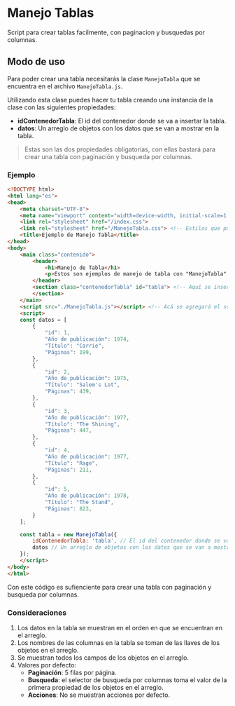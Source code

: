 # Manejo Tablas
Script para crear tablas facilmente, con paginacion y busquedas por columnas.

## Modo de uso
Para poder crear una tabla necesitarás la clase `ManejoTabla` que se encuentra en el archivo `ManejoTabla.js`.

Utilizando esta clase puedes hacer tu tabla creando una instancia de la clase con las siguientes propiedades:
- **idContenedorTabla**: El id del contenedor donde se va a insertar la tabla.
- **datos**: Un arreglo de objetos con los datos que se van a mostrar en la tabla.
> Estas son las dos propiedades obligatorias, con ellas bastará para crear una tabla con paginación y busqueda por columnas.

### Ejemplo
```html
<!DOCTYPE html>
<html lang="es">
<head>
    <meta charset="UTF-8">
    <meta name="viewport" content="width=device-width, initial-scale=1.0">
    <link rel="stylesheet" href="/index.css">
    <link rel="stylesheet" href="/ManejoTabla.css"> <!-- Estilos que puedes utilizar para la tabla. Estos se aplican a la clase "contenedorTabla" de este ejemplo. -->
    <title>Ejemplo de Manejo Tabla</title>
</head>
<body>
    <main class="contenido">
        <header>
            <h1>Manejo de Tabla</h1>
            <p>Estos son ejemplos de manejo de tabla con "ManejoTabla".</p>
        </header>
        <section class="contenedorTabla" id="tabla"> <!-- Aquí se insertará la tabla. -->
        </section>
    </main>
    <script src="./ManejoTabla.js"></script> <!-- Acá se agregará el script de ManejoTabla para tener acceso a la clase. -->
    <script>
    const datos = [
        {
            "id": 1,
            "Año de publicación": 1974,
            "Título": "Carrie",
            "Páginas": 199,
        },
        {
            "id": 2,
            "Año de publicación": 1975,
            "Título": "Salem's Lot",
            "Páginas": 439,
        },
        {
            "id": 3,
            "Año de publicación": 1977,
            "Título": "The Shining",
            "Páginas": 447,
        },
        {
            "id": 4,
            "Año de publicación": 1977,
            "Título": "Rage",
            "Páginas": 211,
        },
        {
            "id": 5,
            "Año de publicación": 1978,
            "Título": "The Stand",
            "Páginas": 823,
        }
    ];

    const tabla = new ManejoTabla({
        idContenedorTabla: 'tabla', // El id del contenedor donde se va a insertar la tabla
        datos // Un arreglo de objetos con los datos que se van a mostrar en la tabla
    });
    </script>
</body>
</html>
```
Con este código es sufienciente para crear una tabla con paginación y busqueda por columnas. 
### Consideraciones
1. Los datos en la tabla se muestran en el orden en que se encuentran en el arreglo.
2. Los nombres de las columnas en la tabla se toman de las llaves de los objetos en el arreglo.
3. Se muestran todos los campos de los objetos en el arreglo.
4. Valores por defecto:
    - **Paginación**: 5 filas por página.
    - **Busqueda**: el selector de busqueda por columnas toma el valor de la primera propiedad de los objetos en el arreglo.
    - **Acciones**: No se muestran acciones por defecto.
